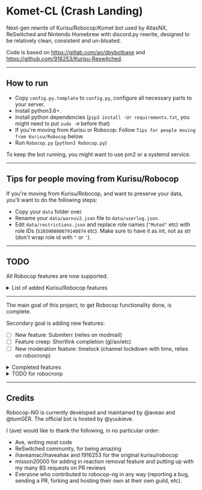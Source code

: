 # Komet-CL (Crash Landing)

Next-gen rewrite of Kurisu/Robocop/Komet bot used by AtlasNX, ReSwitched and Nintendo Homebrew with discord.py rewrite, designed to be relatively clean, consistent and un-bloated.

Code is based on https://gitlab.com/ao/dpybotbase and https://github.com/916253/Kurisu-Reswitched.


---

## How to run

- Copy `config.py.template` to `config.py`, configure all necessary parts to your server.
- Install python3.6+.
- Install python dependencies (`pip3 install -Ur requirements.txt`, you might need to put `sudo -H` before that)
- If you're moving from Kurisu or Robocop: Follow `Tips for people moving from Kurisu/Robocop` below.
- Run `Robocop.py` (`python3 Robocop.py`)

To keep the bot running, you might want to use pm2 or a systemd service.

---

## Tips for people moving from Kurisu/Robocop

If you're moving from Kurisu/Robocop, and want to preserve your data, you'll want to do the following steps:

- Copy your `data` folder over.
- Rename your `data/warnsv2.json` file to `data/userlog.json`.
- Edit `data/restrictions.json` and replace role names (`"Muted"` etc) with role IDs (`526500080879140874` etc). Make sure to have it as int, not as str (don't wrap role id with `"` or `'`).

---

## TODO

All Robocop features are now supported.

<details>
<summary>List of added Kurisu/Robocop features</summary>
<p>

- [x] .py configs
- [x] membercount command
- [x] Meme commands and pegaswitch (honestly the easiest part)
- [x] source command
- [x] robocop command
- [x] Verification: Actual verification system
- [x] Verification: Reset command
- [x] Logging: joins
- [x] Logging: leaves
- [x] Logging: role changes
- [x] Logging: bans
- [x] Logging: kicks
- [x] Moderation: speak
- [x] Moderation: ban
- [x] Moderation: silentban
- [x] Moderation: kick
- [x] Moderation: userinfo
- [x] Moderation: approve-revoke (community)
- [x] Moderation: addhacker-removehacker (hacker)
- [x] Moderation: probate-unprobate (participant)
- [x] Moderation: lock-softlock-unlock (channel lockdown)
- [x] Moderation: mute-unmute
- [x] Moderation: playing
- [x] Moderation: botnickname
- [x] Moderation: nickname
- [x] Moderation: clear/purge
- [x] Moderation: restrictions (people who leave with muted role will get muted role on join)
- [x] Warns: warn
- [x] Warns: listwarns-listwarnsid
- [x] Warns: clearwarns-clearwarnsid
- [x] Warns: delwarnid-delwarn
- [x] .serr and .err (thanks tomger!)

</p>
</details>

---

The main goal of this project, to get Robocop functionality done, is complete.

Secondary goal is adding new features:

- [ ] New feature: Submiterr (relies on modmail)
- [ ] Feature creep: Shortlink completion (gl/ao/etc)
- [ ] New moderation feature: timelock (channel lockdown with time, relies on robocronp)

<details>
<summary>Completed features</summary>
<p>

- [x] Better security, better checks and better guild whitelisting
- [x] Feature creep: Reminds
- [x] A system for running jobs in background with an interval (will be called robocronp)
- [x] Commands to list said jobs and remove them
- [x] New moderation feature: timemute (mute with time, relies on robocronp)
- [x] New moderation feature: timeban (ban with expiry, relies on robocronp)
- [x] Improvements to lockdown to ensure that staff can talk
- [x] New moderation feature: Display of mutes, bans and kicks on listwarns (.userlog now)
- [x] New moderation feature: User notes
- [x] New moderation feature: Reaction removing features (thanks misson20000!)
- [x] New moderation feature: User nickname change
- [x] New moderation feature: watch-unwatch
- [x] New moderation feature: tracking suspicious keywords
- [x] New moderation feature: tracking invites posted
- [x] New self-moderation feature: .mywarns
- [x] New feature: Highlights (problematic words automatically get posted to modmail channel, relies on modmail)
- [x] Purge: On purge, send logs in form of txt file to server logs
- [x] New feature: Modmail

</p>
</details>

<details>
<summary>TODO for robocronp</summary>
<p>

- [ ] Reduce code repetition on mod_timed.py
- [x] Allow non-hour values on timed bans

the following require me to rethink some of the lockdown code, which I don't feel like

- [ ] lockdown in helper
- [ ] timelock command
- [ ] working cronjob for unlock

</p>
</details>

---

## Credits

Robocop-NG is currently developed and maintained by @aveao and @tumGER. The official bot is hosted by @yuukieve.

I (ave) would like to thank the following, in no particular order:

- Ave, writing most code
- ReSwitched community, for being amazing
- ihaveamac/ihaveahax and f916253 for the original kurisu/robocop
- misson20000 for adding in reaction removal feature and putting up with my many BS requests on PR reviews
- Everyone who contributed to robocop-ng in any way (reporting a bug, sending a PR, forking and hosting their own at their own guild, etc).

